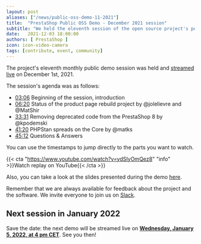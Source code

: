 ```yaml
---
layout: post
aliases: ["/news/public-oss-demo-11-2021"]
title:  "PrestaShop Public OSS Demo - December 2021 session"
subtitle: "We held the eleventh session of the open source project's public demo"
date:   2021-12-03 18:00:00
authors: [ PrestaShop ]
icon: icon-video-camera
tags: [contribute, event, community]
---
```


The project's eleventh monthly public demo session was held and [streamed live](https://www.youtube.com/watch?v=ydSIyOmQez8) on December 1st, 2021.

The session's agenda was as follows:

- [03:06](https://youtu.be/ydSIyOmQez8?t=186) Beginning of the session, introduction
- [06:20](https://youtu.be/ydSIyOmQez8?t=380) Status of the product page rebuild project by @jolelievre and @MatShir
- [33:31](https://youtu.be/ydSIyOmQez8?t=2011) Removing deprecated code from the PrestaShop 8 by @kpodemski
- [41:20](https://youtu.be/ydSIyOmQez8?t=2480) PHPStan spreads on the Core by @matks
- [45:12](https://youtu.be/ydSIyOmQez8?t=2712) Questions & Answers


You can use the timestamps to jump directly to the parts you want to watch.

{{< cta "https://www.youtube.com/watch?v=ydSIyOmQez8" "info" >}}Watch replay on YouTube{{< /cta >}}

Also, you can take a look at the slides presented during the demo [here](https://docs.google.com/presentation/d/1gPkjQw0QDr8Q7Rj0-jX7JVuyLYebseVbtuCV9zm__XQ/edit?usp=sharing).

Remember that we are always available for feedback about the project and the software. We invite everyone to join us on [Slack](https://www.prestashop-project.org/slack/).

## Next session in January 2022

Save the date: the next demo will be streamed live on [**Wednesday, January 5, 2022, at 4 pm CET**](https://www.youtube.com/watch?v=xgK_wPudibQ). See you then!
